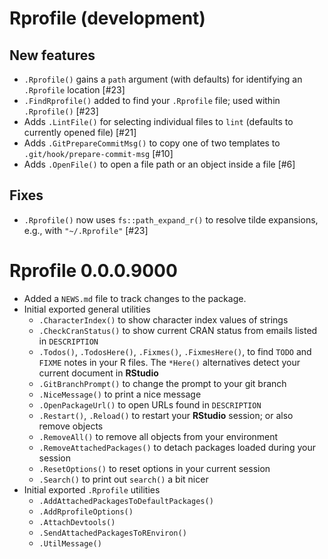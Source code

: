 # Rprofile (development)

## New features

* `.Rprofile()` gains a `path` argument (with defaults) for identifying an `.Rprofile` location [#23]
* `.FindRprofile()` added to find your `.Rprofile` file; used within `.Rprofile()` [#23] 
* Adds `.LintFile()` for selecting individual files to `lint` (defaults to currently opened file) [#21]
* Adds `.GitPrepareCommitMsg()` to copy one of two templates to `.git/hook/prepare-commit-msg` [#10]
* Adds `.OpenFile()` to open a file path or an object inside a file [#6]

## Fixes

* `.Rprofile()` now uses `fs::path_expand_r()` to resolve tilde expansions, e.g., with `"~/.Rprofile"` [#23]

# Rprofile 0.0.0.9000

* Added a `NEWS.md` file to track changes to the package.
* Initial exported general utilities
  * `.CharacterIndex()` to show character index values of strings
  * `.CheckCranStatus()` to show current CRAN status from emails listed in `DESCRIPTION`
  * `.Todos()`, `.TodosHere()`, `.Fixmes()`, `.FixmesHere()`,  to find `TODO` and `FIXME` notes in your R files.  The `*Here()` alternatives detect your current document in **RStudio**
  * `.GitBranchPrompt()` to change the prompt to your git branch
  * `.NiceMessage()` to print a nice message
  * `.OpenPackageUrl()` to open URLs found in `DESCRIPTION`
  * `.Restart()`, `.Reload()` to restart your **RStudio** session; or also remove objects
  * `.RemoveAll()` to remove all objects from your environment
  * `.RemoveAttachedPackages()` to detach packages loaded during your session
  * `.ResetOptions()` to reset options in your current session
  * `.Search()` to print out `search()` a bit nicer
* Initial exported `.Rprofile` utilities
  * `.AddAttachedPackagesToDefaultPackages()`
  * `.AddRprofileOptions()` 
  * `.AttachDevtools()`
  * `.SendAttachedPackagesToREnviron()`
  * `.UtilMessage()`

